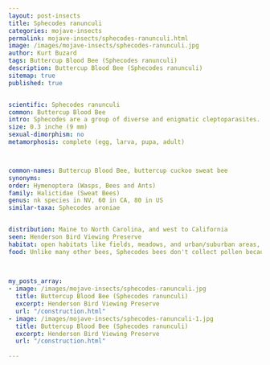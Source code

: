 ```yaml
---
layout: post-insects
title: Sphecodes ranunculi
categories: mojave-insects
permalink: mojave-insects/sphecodes-ranunculi.html
image: /images/mojave-insects/sphecodes-ranunculi.jpg
author: Kurt Buzard
tags: Buttercup Blood Bee (Sphecodes ranunculi)
description: Buttercup Blood Bee (Sphecodes ranunculi)
sitemap: true
published: true


scientific: Sphecodes ranunculi
common: Buttercup Blood Bee
intro: Sphecodes are a group of diverse and enigmatic cleptoparasites. Members of this genus are thought to predominately parasitize nests of other ground or wood-nesting bees, mainly Lasioglossum, but also Halictus, Agapostemon, Augochlorella, Andrena, Perdita, and Calliopsis.
size: 0.3 inche (9 mm)
sexual-dimorphism: no
metamorphosis: complete (egg, larva, pupa, adult)



common-names: Buttercup Blood Bee, buttercup cuckoo sweat bee
synonyms: 
order: Hymenoptera (Wasps, Bees and Ants)
family: Halictidae (Sweat Bees)
genus: nk species in NV, 60 in CA, 80 in US
similar-taxa: Sphecodes aroniae


distribution: Maine to North Carolina, and west to California
seen: Henderson Bird Viewing Preserve
habitat: open habitats like fields, meadows, and urban/suburban areas, including gardens
food: Unlike many other bees, Sphecodes bees don't collect pollen because they rely on the pollen stores of their host bees for their larvae.
 
   

my_posts_array:
- image: /images/mojave-insects/sphecodes-ranunculi.jpg
  title: Buttercup Blood Bee (Sphecodes ranunculi)
  excerpt: Henderson Bird Viewing Preserve
  url: "/construction.html"
- image: /images/mojave-insects/sphecodes-ranunculi-1.jpg
  title: Buttercup Blood Bee (Sphecodes ranunculi)
  excerpt: Henderson Bird Viewing Preserve
  url: "/construction.html"
 
---
```

  
  
 <p></p>
  